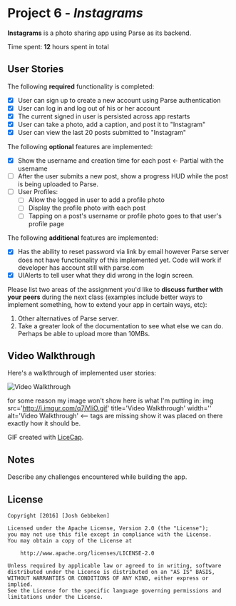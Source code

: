 # Project 6 - *Instagrams*

**Instagrams** is a photo sharing app using Parse as its backend.

Time spent: **12** hours spent in total

## User Stories

The following **required** functionality is completed:

- [x] User can sign up to create a new account using Parse authentication
- [x] User can log in and log out of his or her account
- [x] The current signed in user is persisted across app restarts
- [x] User can take a photo, add a caption, and post it to "Instagram"
- [x] User can view the last 20 posts submitted to "Instagram"

The following **optional** features are implemented:

- [x] Show the username and creation time for each post <- Partial with the username
- [ ] After the user submits a new post, show a progress HUD while the post is being uploaded to Parse.
- [ ] User Profiles:
   - [ ] Allow the logged in user to add a profile photo
   - [ ] Display the profile photo with each post
   - [ ] Tapping on a post's username or profile photo goes to that user's profile page

The following **additional** features are implemented:

- [x] Has the ability to reset password via link by email however Parse server does not have functionality of this implemented yet. Code will work if developer has account still with parse.com
- [x] UIAlerts to tell user what they did wrong in the login screen.

Please list two areas of the assignment you'd like to **discuss further with your peers** during the next class (examples include better ways to implement something, how to extend your app in certain ways, etc):

1. Other alternatives of Parse server. 
2. Take a greater look of the documentation to see what else we can do. Perhaps be able to upload more than 10MBs.

## Video Walkthrough 

Here's a walkthrough of implemented user stories:

<img src='http://i.imgur.com/q7jVIiO.gif' title='Video Walkthrough' width='' alt='Video Walkthrough' />

for some reason my image won't show here is what I'm putting in:
img src='http://i.imgur.com/q7jVIiO.gif' title='Video Walkthrough' width='' alt='Video Walkthrough'   <-- tags are missing show it was placed on there exactly how it should be.

GIF created with [LiceCap](http://www.cockos.com/licecap/).

## Notes

Describe any challenges encountered while building the app.

## License

    Copyright [2016] [Josh Gebbeken]

    Licensed under the Apache License, Version 2.0 (the "License");
    you may not use this file except in compliance with the License.
    You may obtain a copy of the License at

        http://www.apache.org/licenses/LICENSE-2.0

    Unless required by applicable law or agreed to in writing, software
    distributed under the License is distributed on an "AS IS" BASIS,
    WITHOUT WARRANTIES OR CONDITIONS OF ANY KIND, either express or implied.
    See the License for the specific language governing permissions and
    limitations under the License.
